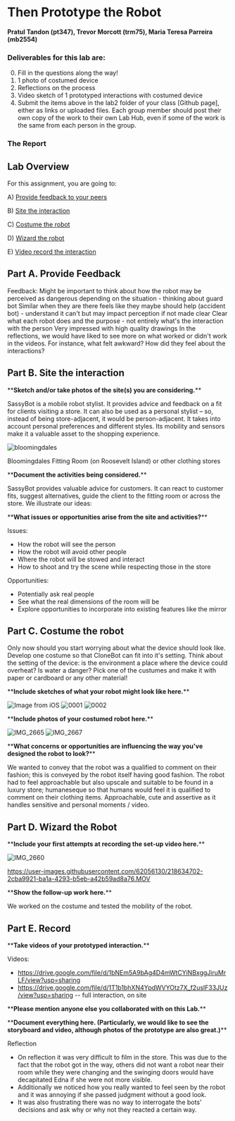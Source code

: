 # Then Prototype the Robot

**Pratul Tandon (pt347), Trevor Morcott (trm75), Maria Teresa Parreira (mb2554)**

### Deliverables for this lab are: 

0. Fill in the questions along the way! 
1. 1 photo of costumed device
2. Reflections on the process
3. Video sketch of 1 prototyped interactions with costumed device
4. Submit the items above in the lab2 folder of your class [Github page], either as links or uploaded files. Each group member should post their own copy of the work to their own Lab Hub, even if some of the work is the same from each person in the group.

### The Report 

## Lab Overview
For this assignment, you are going to:

A) [Provide feedback to your peers](#part-a-provide-feedback)

B) [Site the interaction](#part-b-site-the-interaction)

C) [Costume the robot](#part-c-costume-the-robot)

D) [Wizard the robot](#part-d-wizard-the-robot) 

E) [Video record the interaction](#part-e-record)

## Part A. Provide Feedback

Feedback:
Might be important to think about how the robot may be perceived as dangerous depending on the situation - thinking about guard bot
Similar when they are there feels like they maybe should help (accident bot) - understand it can't but may impact perception if not made clear
Clear what each robot does and the purpose - not entirely what's the interaction with the person
Very impressed with high quality drawings
In the reflections, we would have liked to see more on what worked or didn't work in the videos. For instance, what felt awkward? How did they feel about the interactions?

## Part B. Site the interaction


\*\***Sketch and/or take photos of the site(s) you are considering.**\*\*

SassyBot is a mobile robot stylist. It provides advice and feedback on a fit for clients visiting a store. It can also be used as a personal stylist – so, instead of being store-adjacent, it would be person-adjacent. It takes into account personal preferences and different styles. Its mobility and sensors make it a valuable asset to the shopping experience.

![bloomingdales](https://user-images.githubusercontent.com/62056130/218634565-2a5185c1-2909-4ddb-89ad-196866c99d8b.png)

Bloomingdales Fitting Room (on Roosevelt Island) or other clothing stores

\*\***Document the activities being considered.**\*\*

SassyBot provides valuable advice for customers. It can react to customer fits, suggest alternatives, guide the client to the fitting room or across the store. We illustrate our ideas:

\*\***What issues or opportunities arise from the site and activities?**\*\*

Issues:
* How the robot will see the person
* How the robot will avoid other people
* Where the robot will be stowed and interact
* How to shoot and try the scene while respecting those in the store

Opportunities:
* Potentially ask real people
* See what the real dimensions of the room will be
* Explore opportunities to incorporate into existing features like the mirror 

## Part C. Costume the robot

Only now should you start worrying about what the device should look like. Develop one costume so that CloneBot can fit into it's setting.
Think about the setting of the device: is the environment a place where the device could overheat? Is water a danger?
Pick one of the custumes and make it with paper or cardboard or any other material!

\*\***Include sketches of what your robot might look like here.**\*\*

![Image from iOS](https://user-images.githubusercontent.com/62056130/218633133-2d665f44-fc0a-4ead-b31c-232310666733.jpg)
![0001](https://user-images.githubusercontent.com/62056130/218635376-4b5c20d2-8e47-4b32-be9b-e4e074b2e53a.jpg)
![0002](https://user-images.githubusercontent.com/62056130/218635410-3bc43166-993f-4020-8fac-d5f414c6cfb4.jpg)


\*\***Include photos of your costumed robot here.**\*\*

![IMG_2665](https://user-images.githubusercontent.com/62056130/218634323-c9046ff3-4aed-40e2-b35f-ade715a62e29.jpg)
![IMG_2667](https://user-images.githubusercontent.com/62056130/218634326-910613f7-164c-41fa-8e0a-44be183af64a.jpg)


\*\***What concerns or opportunities are influencing the way you've designed the robot to look?**\*\*

We wanted to convey that the robot was a qualified to comment on their fashion; this is conveyed by the robot itself having good fashion.
The robot had to feel approachable but also upscale and suitable to be found in a luxury store; humaneseque so that humans would feel it is qualified to comment on their clothing items.
Approachable, cute and assertive as it handles sensitive and personal moments / video.

## Part D. Wizard the Robot

\*\***Include your first attempts at recording the set-up video here.**\*\*

![IMG_2660](https://user-images.githubusercontent.com/62056130/218634312-5c85c19c-4bf8-4d1d-9a67-415d1bb2dfcc.jpg)

https://user-images.githubusercontent.com/62056130/218634702-2cba9921-ba1a-4293-b5eb-a42b59ad8a76.MOV



\*\***Show the follow-up work here.**\*\*

We worked on the costume and tested the mobility of the robot.

## Part E. Record

\*\***Take videos of your prototyped interaction.**\*\*

Videos:

* https://drive.google.com/file/d/1bNEm5A9bAg4D4mWtCYiNBxggJiruMrLF/view?usp=sharing
* https://drive.google.com/file/d/1T1b1bhXN4YpdWVYOtz7X_f2uslF33JUz/view?usp=sharing -- full interaction, on site

\*\***Please mention anyone else you collaborated with on this Lab.**\*\*


\*\***Document everything here. (Particularly, we would like to see the storyboard and video, although photos of the prototype are also great.)**\*\*


Reflection

* On reflection it was very difficult to film in the store. This was due to the fact that the robot got in the way, others did not want a robot near their room while they were changing and the swinging doors would have decapitated Edna if she were not more visible.
* Additionally we noticed how you really wanted to feel seen by the robot and it was annoying if she passed judgment without a good look.  
* It was also frustrating there was no way to interrogate the bots' decisions and ask why or why not they reacted a certain way.

